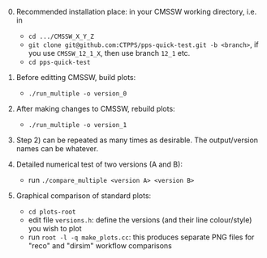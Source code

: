  0) Recommended installation place: in your CMSSW working directory, i.e. in
    * `cd .../CMSSW_X_Y_Z`
    * `git clone git@github.com:CTPPS/pps-quick-test.git -b <branch>`, if you use `CMSSW_12_1_X`, then use branch `12_1` etc.
    * `cd pps-quick-test`

 1) Before editting CMSSW, build plots:
    * `./run_multiple -o version_0`

 2) After making changes to CMSSW, rebuild plots:
    * `./run_multiple -o version_1`

 3) Step 2) can be repeated as many times as desirable. The output/version names can be whatever.

 4) Detailed numerical test of two versions (A and B):
	* run `./compare_multiple <version A> <version B>`

 5) Graphical comparison of standard plots:
	* `cd plots-root`
    * edit file `versions.h`: define the versions (and their line colour/style) you wish to plot
    * run `root -l -q make_plots.cc`: this produces separate PNG files for "reco" and "dirsim" workflow comparisons
